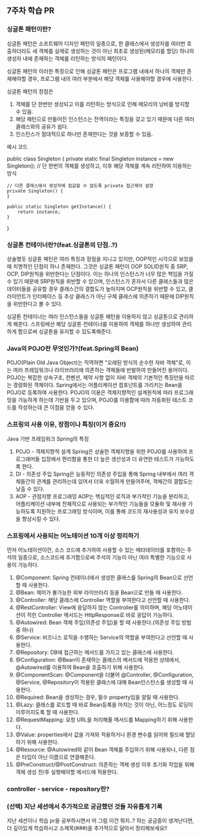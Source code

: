 ## 7주차 학습 PR

### 싱글톤 패턴이란?
싱글톤 패턴은 소프트웨어 디자인 패턴의 일종으로, 
한 클래스에서 생성자를 여러번 호출하더라도 새 객체를 실제로 생성하는 것이 아닌 
최초로 생성된(메모리를 할당) 하나의 생성자 내에 존재하는 객체를 리턴하는 방식의 패턴이다.

싱글톤 패턴의 이러한 특징으로 인해 싱글톤 패턴은
프로그램 내에서 하나의 객체만 존재해야할 경우,
프로그램 내의 여러 부분에서 해당 객체를 사용해야할 경우에 사용한다.

싱글톤 패턴의 장점은
1. 객체를 단 한번만 생성되고 이를 리턴하는 방식으로 인해 메모리의 낭비를 방지할 수 있음.
2. 해당 패턴으로 만들어진 인스턴스는 전역이라는 특징을 갖고 있기 때문에 다른 여러 클래스와의 공유가 쉽다.
3. 인스턴스가 절대적으로 하나만 존재한다는 것을 보증할 수 있음.

예시 코드

public class Singleton {
    private static final Singleton instance = new Singleton(); // 단 한번의 객체를 생성하고, 이후 해당 객체를 계속 리턴하여 이용하는 방식

    // 다른 클래스에서 생성자에 접급할 수 없도록 private 접근제어 설정
    private Singleton() {
    }

    public static Singleton getInstance() {
        return instance;
    }
}


### 싱글톤 컨테이너란?(feat.싱글톤의 단점..?)
상술했듯 싱글톤 패턴은 여러 특징과 장점을 지니고 있지만,
OOP적인 시각으로 보았을 때 치명적인 단점이 하나 존재한다. 
그것은 싱글톤 패턴이 OOP SOLID원칙 중 SRP, OCP, DIP원칙을 위반한다는 단점이다.
이는 하나의 인스턴스가 너무 많은 책임을 가질 수 있기 때문에 SRP원칙을 위반할 수 있으며,
인스턴스가 혼자서 다른 클래스들과 많은 데이터들을 공유할 경우 클래스간의 결합도가 높아지며 OCP원칙을 위반할 수 있고,
클라이언트가 인터페이스 등 추상 클래스가 아닌 구체 클래스에 의존하기 때문에 DIP원칙을 위반한다고 볼 수 있다.

싱글톤 컨테이너는 여러 인스턴스들을 싱글톤 패턴을 이용하지 않고 싱글톤으로 관리하게 해준다. 
스프링에선 해당 싱글톤 컨테이너를 이용하여 객체를 하나만 생성하여 관리하게 함으로써 싱글톤을 유지할 수 있도록해준다.

### Java의 POJO란 무엇인가?(feat.Spring의 Bean)
POJO(Plain Old Java Object)는 직역하면 "오래된 방식의 순수한 자바 객체"로, 
이는 여러 프레임워크나 라이브러리에 의존하는 객체들에 반발하여 만들어진 용어이다.
POJO는 복잡한 상속구조, 컨벤션, 제약 사항 없이 자바 객체의 기본적인 특징만을 따르는 경량화된 객체이다.
Spring에서는 어플리케이션 컴포넌트를 가리키는 Bean을 POJO로 등록하여 사용한다.
POJO의 이용은 객체지향적인 설계원칙에 따라 프로그래밍을 가능하게 하는데 기반을 두고 있으며,
POJO를 이용함에 따라 자동화된 테스트 코드를 작성하는데 큰 이점을 얻을 수 있다.

### 스프링의 사용 이유, 장점이나 특징(이거 중요!!)
Java 기반 프레임워크 Spring의 특징
1. POJO - 객체지향적 설계
    Spring은 상술한 객체지향을 위한 POJO를 사용하여 프로그래머들 입장에서 편리함을 통한 더 높은 생산성과 더 유연한 테스트가 가능하도록 한다.
2. DI - 의존성 주입
    Spring은 능동적인 의존성 주입을 통해 Spring 내부에서 여러 객체들간의 관계를 관리하는데 있어서 더욱 수월하게 만들어주며, 객체간의 결합도는 낮출 수 있다.
3. AOP - 관점지향 프로그래밍
    AOP는 핵심적인 로직과 부가적인 기능을 분리하고, 어플리케이션 내부에 전체적으로 사용되는 부가적인 기능들을 모듈화 및 재사용 가능하도록 지원하는 프로그래밍 방식이며,
   이를 통해 코드의 재사용성과 유지 보수성을 향상시킬 수 있다.

### 스프링에서 사용되는 어노테이션 10개 이상 정리하기
먼저 어노테이션이란, 
소스 코드에 추가하여 사용할 수 있는 메타데이터를 포함하는 주석의 일종으로, 소스코드에 추가함으로써 주석의 기능이 아닌 여러 특별한 기능으로 사용이 가능하다.

1. @Component: Spring 컨테이너에서 생성한 클래스를 Spring의 Bean으로 선언할 때 사용한다.
2. @Bean: 제어가 불가능한 외부 라이브러리 등을 Bean으로 만들 때 사용한다.
3. @Controller: 해당 클래스에 Controller 역할을 부여한다고 선언할 때 사용한다.
4. @RestController: View에 응답하지 않는 Controller를 의미하며, 해당 어노테이션이 적힌 Controller 메서드는 HttpResponse로 바로 응답이 가능하다.
5. @Autowired: Bean 객체 주입(의존성 주입)을 할 때 사용한다.(의존성 주입 방법 중 하나)
6. @Service: 비즈니스 로직을 수행하는 Service의 역할을 부여한다고 선언할 때 사용한다.
7. @Repository: DB에 접근하는 메서드를 가지고 있는 클래스에 사용한다.
8. @Configuration: @Bean이 존재하는 클래스의 메서드에 적용한 상태에서, @Autowired를 이용하여 Bean을 호출하기 위해 사용한다.
9. @ComponentScan: @Component을 더불어 @Controller, @Configuration, @Service, @Repository이 적용된 클래스에 대해 Bean인스턴스를 생성할 때 사용한다.
10. @Required: Bean을 생성하는 경우, 필수 property임을 알릴 때 사용한다.
11. @Lazy: 클래스를 로드할 때 바로 Bean등록을 마치는 것이 아닌, 어느정도 로딩이 이루어지도록 할 때 사용한다.
12. @RequestMapping: 요청 URL을 처리해줄 메서드를 Mapping하기 위해 사용한다.
13. @Value: properties에서 값을 가져와 적용하거나 환경 변수를 읽어와 필드에 할당하기 위해 사용한다.
14. @Resource: @Autowired와 같이 Bean 객체를 주입하기 위해 사용되나, 다른 점은 타입이 아닌 이름으로 연결해준다.
15. @PreConstruct/@PostConstruct: 의존하는 객체 생성 이후 초기화 작업을 위해 객체 생성 전/후 실행해야할 메서드에 적용한다.

### controller - service - repository란?


### (선택) 지난 세션에서 추가적으로 궁금했던 것들 자유롭게 기록
지난 세션이나 학습 pr을 공부하시면서 어 그럼 이건 뭐지..? 하는 궁금증이 생겨난다면,
더 깊이있게 학습하시고 소제목(###)을 추가적으로 달아서 정리해보세요!!
